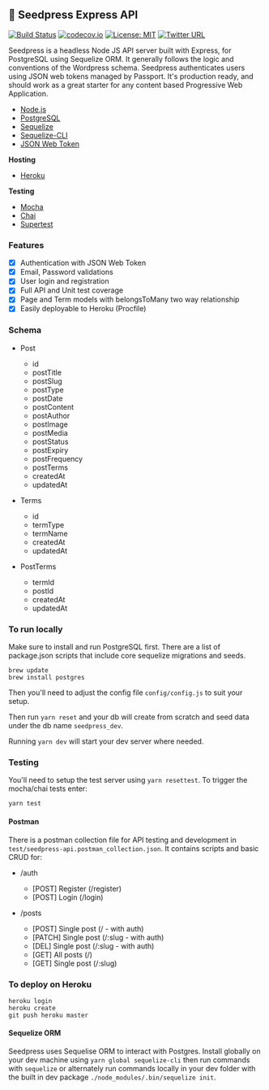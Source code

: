 ## 🌱 Seedpress Express API

[![Build Status](https://travis-ci.com/ezy/seedpress-cms.svg?branch=master)](https://travis-ci.com/ezy/seedpress-cms)
[![codecov.io](http://codecov.io/github/ezy/seedpress-cms/coverage.svg?branch=master)](http://codecov.io/github/ezy/seedpress-cms?branch=master)
[![License: MIT](https://img.shields.io/badge/License-MIT-blue.svg)](https://opensource.org/licenses/MIT)
[![Twitter URL](.github/badges/twitter.svg)](https://twitter.com/__ezy__) 

Seedpress is a headless Node JS API server built with Express, for PostgreSQL using Sequelize ORM. It generally follows the logic and conventions of the Wordpress schema. Seedpress authenticates users using JSON web tokens managed by Passport. It's production ready, and should work as a great starter for any content based Progressive Web Application.

* [Node.js](https://nodejs.org/en/)
* [PostgreSQL](https://www.postgresql.org/)
* [Sequelize](http://docs.sequelizejs.com/en/v3/)
* [Sequelize-CLI](https://github.com/sequelize/cli)
* [JSON Web Token](https://jwt.io/)

**Hosting**

* [Heroku](https://www.heroku.com/)

**Testing**

* [Mocha](https://mochajs.org/)
* [Chai](http://chaijs.com/)
* [Supertest](https://github.com/visionmedia/supertest)


### Features

* [X] Authentication with JSON Web Token
* [X] Email, Password validations
* [X] User login and registration
* [X] Full API and Unit test coverage
* [X] Page and Term models with belongsToMany two way relationship
* [X] Easily deployable to Heroku (Procfile)

### Schema

* Post
  * id
  * postTitle
  * postSlug   
  * postType     
  * postDate
  * postContent  
  * postAuthor     
  * postImage      
  * postMedia
  * postStatus
  * postExpiry
  * postFrequency
  * postTerms
  * createdAt
  * updatedAt

* Terms
  * id
  * termType
  * termName
  * createdAt
  * updatedAt

* PostTerms
  * termId
  * postId
  * createdAt
  * updatedAt

### To run locally

Make sure to install and run PostgreSQL first. There are a list of package.json
scripts that include core sequelize migrations and seeds.

```
brew update
brew install postgres
```
Then you'll need to adjust the config file `config/config.js` to suit your setup.

Then run `yarn reset` and your db will create from scratch and seed data under
the db name `seedpress_dev`.

Running `yarn dev` will start your dev server where needed.

### Testing

You'll need to setup the test server using `yarn resettest`. To trigger the mocha/chai tests enter:
```
yarn test
```

#### Postman

There is a postman collection file for API testing and development in
`test/seedpress-api.postman_collection.json`. It contains scripts and
basic CRUD for:

* /auth
  * [POST] Register (/register)
  * [POST] Login (/login)

* /posts
  * [POST] Single post (/ - with auth)
  * [PATCH] Single post (/:slug - with auth)
  * [DEL] Single post (/:slug - with auth)
  * [GET] All posts (/)
  * [GET] Single post (/:slug)

### To deploy on Heroku
```
heroku login
heroku create
git push heroku master
```

#### Sequelize ORM

Seedpress uses Sequelise ORM to interact with Postgres. Install globally
on your dev machine using `yarn global sequelize-cli` then run commands with
`sequelize` or alternately run commands locally in your dev folder with the
built in dev package `./node_modules/.bin/sequelize init`.
